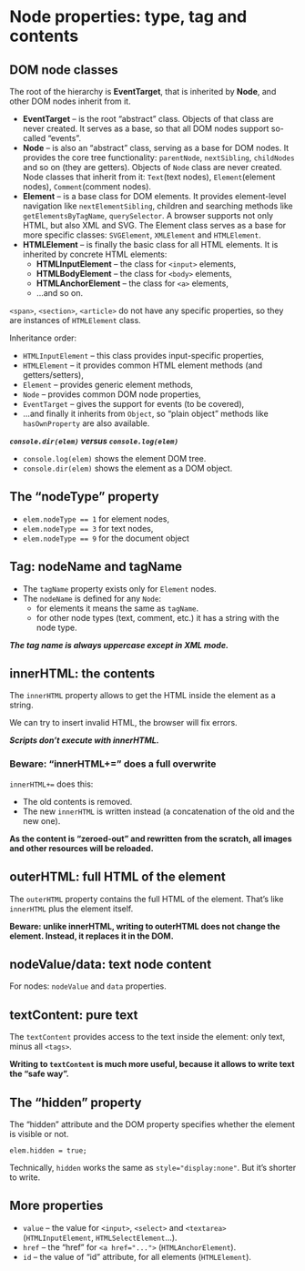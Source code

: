 # Node properties: type, tag and contents

## DOM node classes

The root of the hierarchy is **EventTarget**, that is inherited by **Node**, and other DOM nodes inherit from it.

- **EventTarget** – is the root “abstract” class. Objects of that class are never created. It serves as a base, so that all DOM nodes support so-called “events”. 
- **Node** – is also an “abstract” class, serving as a base for DOM nodes. It provides the core tree functionality: `parentNode`, `nextSibling`, `childNodes` and so on (they are getters). Objects of `Node` class are never created. Node classes that inherit from it: `Text`(text nodes), `Element`(element nodes), `Comment`(comment nodes). 
- **Element** – is a base class for DOM elements. It provides element-level navigation like `nextElementSibling`, children and searching methods like `getElementsByTagName`, `querySelector`. A browser supports not only HTML, but also XML and SVG. The Element class serves as a base for more specific classes: `SVGElement`, `XMLElement` and `HTMLElement`. 
- **HTMLElement** – is finally the basic class for all HTML elements. It is inherited by concrete HTML elements:
  - **HTMLInputElement** – the class for `<input>` elements,
  - **HTMLBodyElement** – the class for `<body>` elements,
  - **HTMLAnchorElement** – the class for `<a>` elements,
  - …and so on.

`<span>`, `<section>`, `<article>` do not have any specific properties, so they are instances of `HTMLElement` class.

Inheritance order:

- `HTMLInputElement` – this class provides input-specific properties, 
- `HTMLElement` – it provides common HTML element methods (and getters/setters), 
- `Element` – provides generic element methods, 
- `Node` – provides common DOM node properties, 
- `EventTarget` – gives the support for events (to be covered), 
- …and finally it inherits from `Object`, so “plain object” methods like `hasOwnProperty` are also available.

***`console.dir(elem)` versus `console.log(elem)`***

- `console.log(elem)` shows the element DOM tree.
- `console.dir(elem)` shows the element as a DOM object.

## The “nodeType” property

- `elem.nodeType == 1` for element nodes, 
- `elem.nodeType == 3` for text nodes, 
- `elem.nodeType == 9` for the document object

## Tag: nodeName and tagName

- The `tagName` property exists only for `Element` nodes.
- The `nodeName` is defined for any `Node`:
  - for elements it means the same as `tagName`.
  - for other node types (text, comment, etc.) it has a string with the node type.

***The tag name is always uppercase except in XML mode.***

## innerHTML: the contents

The `innerHTML` property allows to get the HTML inside the element as a string.

We can try to insert invalid HTML, the browser will fix errors.

***Scripts don’t *execute* with innerHTML.***

### Beware: “innerHTML+=” does a full overwrite

`innerHTML+=` does this:

- The old contents is removed. 
- The new `innerHTML` is written instead (a concatenation of the old and the new one).

**As the content is “zeroed-out” and rewritten from the scratch, all images and other resources will be reloaded.**

## outerHTML: full HTML of the element

The `outerHTML` property contains the full HTML of the element. That’s like `innerHTML` plus the element itself.

**Beware: unlike innerHTML, writing to outerHTML does not change the element. Instead, it replaces it in the DOM.**

## nodeValue/data: text node content

For nodes: `nodeValue` and `data` properties.

## textContent: pure text

The `textContent` provides access to the text inside the element: only text, minus all `<tags>`.

**Writing to `textContent` is much more useful, because it allows to write text the “safe way”.**

## The “hidden” property

The “hidden” attribute and the DOM property specifies whether the element is visible or not.

```
elem.hidden = true;
```

Technically, `hidden` works the same as `style="display:none"`. But it’s shorter to write.

## More properties

- `value` – the value for `<input>`, `<select>` and `<textarea>` (`HTMLInputElement`, `HTMLSelectElement`…). 
- `href` – the “href” for `<a href="...">` (`HTMLAnchorElement`). 
- `id` – the value of “id” attribute, for all elements (`HTMLElement`).



